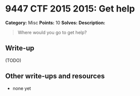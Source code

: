 # 9447 CTF 2015 2015: Get help

**Category:** Misc
**Points:** 10
**Solves:** 
**Description:**

> Where would you go to get help?


## Write-up

(TODO)

## Other write-ups and resources

* none yet
